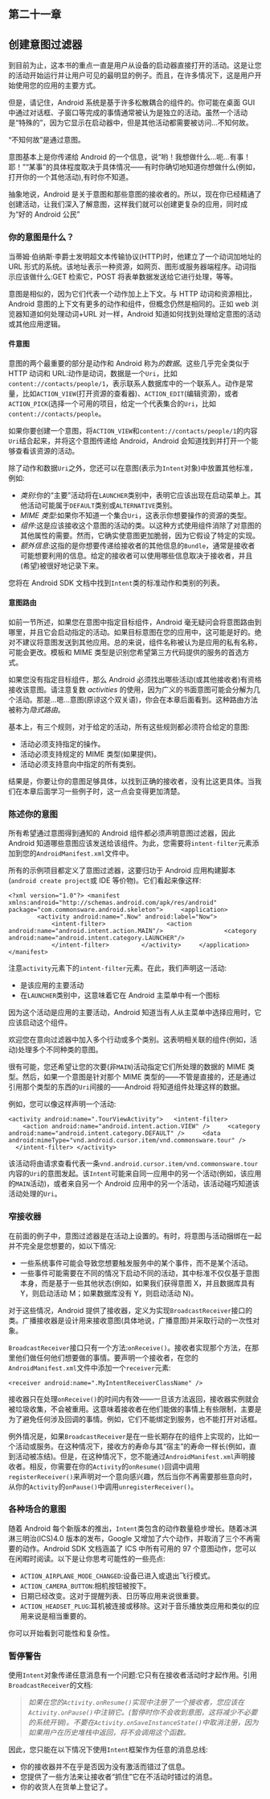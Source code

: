## 第二十一章

## 创建意图过滤器

到目前为止，这本书的重点一直是用户从设备的启动器直接打开的活动。这是让您的活动开始运行并让用户可见的最明显的例子。而且，在许多情况下，这是用户开始使用您的应用的主要方式。

但是，请记住，Android 系统是基于许多松散耦合的组件的。你可能在桌面 GUI 中通过对话框、子窗口等完成的事情通常被认为是独立的活动。虽然一个活动是“特殊的”，因为它显示在启动器中，但是其他活动都需要被访问...不知何故。

“不知何故”是通过意图。

意图基本上是你传递给 Android 的一个信息，说“哟！我想做什么...呃...有事！耶！”“某事”的具体程度取决于具体情况——有时你确切地知道你想做什么(例如，打开你的一个其他活动),有时你不知道。

抽象地说，Android 是关于意图和那些意图的接收者的。所以，现在你已经精通了创建活动，让我们深入了解意图，这样我们就可以创建更复杂的应用，同时成为“好的 Android 公民”

### 你的意图是什么？

当蒂姆·伯纳斯·李爵士发明超文本传输协议(HTTP)时，他建立了一个动词加地址的 URL 形式的系统。该地址表示一种资源，如网页、图形或服务器端程序。动词指示应该做什么:GET 检索它，POST 将表单数据发送给它进行处理，等等。

意图是相似的，因为它们代表一个动作加上上下文。与 HTTP 动词和资源相比，Android 意图的上下文有更多的动作和组件，但概念仍然是相同的。正如 web 浏览器知道如何处理动词+URL 对一样，Android 知道如何找到处理给定意图的活动或其他应用逻辑。

#### 件意图

意图的两个最重要的部分是动作和 Android 称为*的数据*。这些几乎完全类似于 HTTP 动词和 URL:动作是动词，数据是一个`Uri`，比如`content://contacts/people/1`，表示联系人数据库中的一个联系人。动作是常量，比如`ACTION_VIEW`(打开资源的查看器)、`ACTION_EDIT`(编辑资源)，或者`ACTION_PICK`(选择一个可用的项目，给定一个代表集合的`Uri`，比如`content://contacts/people`。

如果你要创建一个意图，将`ACTION_VIEW`和`content://contacts/people/1`的内容`Uri`结合起来，并将这个意图传递给 Android，Android 会知道找到并打开一个能够查看该资源的活动。

除了动作和数据`Uri`之外，您还可以在意图(表示为`Intent`对象)中放置其他标准，例如:

*   *类别*:你的“主要”活动将在`LAUNCHER`类别中，表明它应该出现在启动菜单上。其他活动可能属于`DEFAULT`类别或`ALTERNATIVE`类别。
*   *MIME 类型*:如果你不知道一个集合`Uri`，这表示你想要操作的资源的类型。
*   *组件*:这是应该接收这个意图的活动的类。以这种方式使用组件消除了对意图的其他属性的需要。然而，它确实使意图更加脆弱，因为它假设了特定的实现。
*   *额外信息*:这指的是你想要传递给接收者的其他信息的`Bundle`，通常是接收者可能想要利用的信息。给定的接收者可以使用哪些信息取决于接收者，并且(希望)被很好地记录下来。

您将在 Android SDK 文档中找到`Intent`类的标准动作和类别的列表。

#### 意图路由

如前一节所述，如果您在意图中指定目标组件，Android 毫无疑问会将意图路由到哪里，并且它会启动指定的活动。如果目标意图在您的应用中，这可能是好的。绝对不建议将意图发送到其他应用。总的来说，组件名称被认为是应用的私有名称，可能会更改。模板和 MIME 类型是识别您希望第三方代码提供的服务的首选方式。

如果您没有指定目标组件，那么 Android 必须找出哪些活动(或其他接收者)有资格接收该意图。请注意复数 *activities* 的使用，因为广义的书面意图可能会分解为几个活动。那是...嗯...意图(原谅这个双关语)，你会在本章后面看到。这种路由方法被称为*隐式路由*。

基本上，有三个规则，对于给定的活动，所有这些规则都必须符合给定的意图:

*   活动必须支持指定的操作。
*   活动必须支持规定的 MIME 类型(如果提供)。
*   活动必须支持意向中指定的所有类别。

结果是，你要让你的意图足够具体，以找到正确的接收者，没有比这更具体。当我们在本章后面学习一些例子时，这一点会变得更加清楚。

### 陈述你的意图

所有希望通过意图得到通知的 Android 组件都必须声明意图过滤器，因此 Android 知道哪些意图应该发送给该组件。为此，您需要将`intent-filter`元素添加到您的`AndroidManifest.xml`文件中。

所有的示例项目都定义了意图过滤器，这要归功于 Android 应用构建脚本(`android create project`或 IDE 等价物)。它们看起来像这样:

`<?xml version="1.0"?>
<manifest xmlns:android="http://schemas.android.com/apk/res/android"
package="com.commonsware.android.skeleton">
    <application>
        <activity android:name=".Now" android:label="Now">
            <intent-filter>
                <action android:name="android.intent.action.MAIN"/>
                <category android:name="android.intent.category.LAUNCHER"/>
            </intent-filter>
        </activity>
    </application>
</manifest>`

注意`activity`元素下的`intent-filter`元素。在此，我们声明这一活动:

*   是该应用的主要活动
*   在`LAUNCHER`类别中，这意味着它在 Android 主菜单中有一个图标

因为这个活动是应用的主要活动，Android 知道当有人从主菜单中选择应用时，它应该启动这个组件。

欢迎您在意向过滤器中加入多个行动或多个类别。这表明相关联的组件(例如，活动)处理多个不同种类的意图。

很有可能，您还希望让您的次要(非`MAIN`)活动指定它们所处理的数据的 MIME 类型。然后，如果一个意图是针对那个 MIME 类型的——不管是直接的，还是通过引用那个类型的东西的`Uri`间接的——Android 将知道组件处理这样的数据。

例如，您可以像这样声明一个活动:

`<activity android:name=".TourViewActivity">
  <intent-filter>
    <action android:name="android.intent.action.VIEW" />
    <category android:name="android.intent.category.DEFAULT" />
    <data android:mimeType="vnd.android.cursor.item/vnd.commonsware.tour" />
  </intent-filter>
</activity>`

该活动将由请求查看代表一条`vnd.android.cursor.item/vnd.commonsware.tour`内容的`Uri`的意图发起。该`Intent`可能来自同一应用中的另一个活动(例如，该应用的`MAIN`活动)，或者来自另一个 Android 应用中的另一个活动，该活动碰巧知道该活动处理的`Uri`。

### 窄接收器

在前面的例子中，意图过滤器是在活动上设置的。有时，将意图与活动捆绑在一起并不完全是您想要的，如以下情况:

*   一些系统事件可能会导致您想要触发服务中的某个事件，而不是某个活动。
*   一些事件可能需要在不同的情况下启动不同的活动，其中标准不仅仅基于意图本身，而是基于一些其他状态(例如，如果我们获得意图 X，并且数据库具有 Y，则启动活动 M；如果数据库没有 Y，则启动活动 N)。

对于这些情况，Android 提供了接收器，定义为实现`BroadcastReceiver`接口的类。广播接收器是设计用来接收意图(具体地说，广播意图)并采取行动的一次性对象。

`BroadcastReceiver`接口只有一个方法:`onReceive()`。接收者实现那个方法，在那里他们做任何他们想要做的事情。要声明一个接收者，在您的`AndroidManifest.xml`文件中添加一个`receiver`元素:

`<receiver android:name=".MyIntentReceiverClassName" />`

接收器只在处理`onReceive()`的时间内有效——一旦该方法返回，接收器实例就会被垃圾收集，不会被重用。这意味着接收者在他们能做的事情上有些限制，主要是为了避免任何涉及回调的事情。例如，它们不能绑定到服务，也不能打开对话框。

例外情况是，如果`BroadcastReceiver`是在一些长期存在的组件上实现的，比如一个活动或服务。在这种情况下，接收方的寿命与其“宿主”的寿命一样长(例如，直到活动被冻结)。但是，在这种情况下，您不能通过`AndroidManifest.xml`声明接收者。相反，你需要在你的`Activity`的`onResume()`回调中调用`registerReceiver()`来声明对一个意向感兴趣，然后当你不再需要那些意向时，从你的`Activity`的`onPause()`中调用`unregisterReceiver()`。

### 各种场合的意图

随着 Android 每个新版本的推出，`Intent`类包含的动作数量稳步增长。随着冰淇淋三明治(ICS)4.0 版本的发布，Google 又增加了六个动作，并取消了三个不再需要的动作。Android SDK 文档涵盖了 ICS 中所有可用的 97 个意图动作，您可以在闲暇时阅读。以下是让你思考可能性的一些亮点:

*   `ACTION_AIRPLANE_MODE_CHANGED`:设备已进入或退出飞行模式。
*   `ACTION_CAMERA_BUTTON`:相机按钮被按下。
*   日期已经改变。这对于提醒列表、日历等应用来说很重要。
*   `ACTION_HEADSET_PLUG`:耳机被连接或移除。这对于音乐播放类应用和类似的应用来说是相当重要的。

你可以开始看到可能性和复杂性。

### 暂停警告

使用`Intent`对象传递任意消息有一个问题:它只有在接收者活动时才起作用。引用`BroadcastReceiver`的文档:

> *如果在您的`Activity.onResume()`实现中注册了一个接收者，您应该在`Activity.onPause()`中注销它。(暂停时你不会收到意图，这将减少不必要的系统开销)。不要在`Activity.onSaveInstanceState()`中取消注册，因为如果用户在历史堆栈中返回，将不会调用这个函数。*

因此，您只能在以下情况下使用`Intent`框架作为任意的消息总线:

*   你的接收器并不在乎是否因为没有激活而错过了信息。
*   您提供了一些方法来让接收者“抓住”它在不活动时错过的消息。
*   你的收货人在货单上登记了。